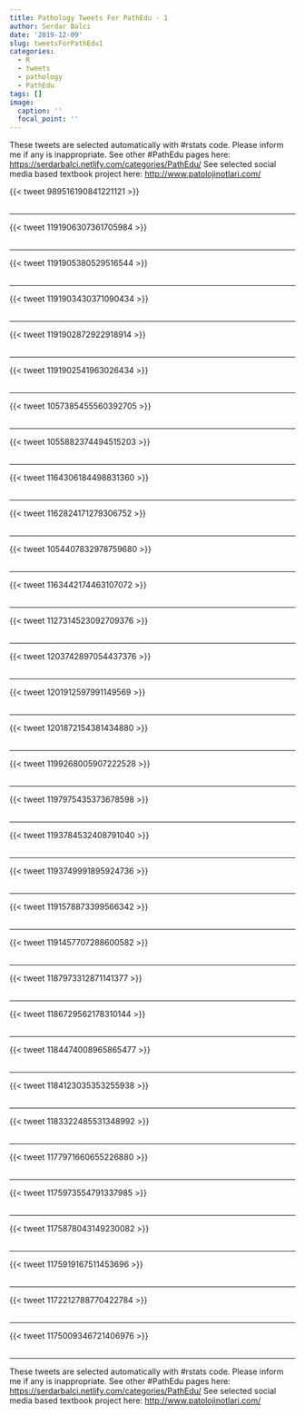 ```yaml
---
title: Pathology Tweets For PathEdu - 1
author: Serdar Balci
date: '2019-12-09'
slug: tweetsForPathEdu1
categories:
  - R
  - tweets
  - pathology
  - PathEdu
tags: []
image:
  caption: ''
  focal_point: ''
---
```



These tweets are selected automatically with #rstats code. Please inform me if any is inappropriate.
See other #PathEdu pages here: https://serdarbalci.netlify.com/categories/PathEdu/ 
See selected social media based textbook project here: http://www.patolojinotlari.com/

{{< tweet 989516190841221121 >}}
<br>
<br>
<hr>
{{< tweet 1191906307361705984 >}}
<br>
<br>
<hr>
{{< tweet 1191905380529516544 >}}
<br>
<br>
<hr>
{{< tweet 1191903430371090434 >}}
<br>
<br>
<hr>
{{< tweet 1191902872922918914 >}}
<br>
<br>
<hr>
{{< tweet 1191902541963026434 >}}
<br>
<br>
<hr>
{{< tweet 1057385455560392705 >}}
<br>
<br>
<hr>
{{< tweet 1055882374494515203 >}}
<br>
<br>
<hr>
{{< tweet 1164306184498831360 >}}
<br>
<br>
<hr>
{{< tweet 1162824171279306752 >}}
<br>
<br>
<hr>
{{< tweet 1054407832978759680 >}}
<br>
<br>
<hr>
{{< tweet 1163442174463107072 >}}
<br>
<br>
<hr>
{{< tweet 1127314523092709376 >}}
<br>
<br>
<hr>
{{< tweet 1203742897054437376 >}}
<br>
<br>
<hr>
{{< tweet 1201912597991149569 >}}
<br>
<br>
<hr>
{{< tweet 1201872154381434880 >}}
<br>
<br>
<hr>
{{< tweet 1199268005907222528 >}}
<br>
<br>
<hr>
{{< tweet 1197975435373678598 >}}
<br>
<br>
<hr>
{{< tweet 1193784532408791040 >}}
<br>
<br>
<hr>
{{< tweet 1193749991895924736 >}}
<br>
<br>
<hr>
{{< tweet 1191578873399566342 >}}
<br>
<br>
<hr>
{{< tweet 1191457707288600582 >}}
<br>
<br>
<hr>
{{< tweet 1187973312871141377 >}}
<br>
<br>
<hr>
{{< tweet 1186729562178310144 >}}
<br>
<br>
<hr>
{{< tweet 1184474008965865477 >}}
<br>
<br>
<hr>
{{< tweet 1184123035353255938 >}}
<br>
<br>
<hr>
{{< tweet 1183322485531348992 >}}
<br>
<br>
<hr>
{{< tweet 1177971660655226880 >}}
<br>
<br>
<hr>
{{< tweet 1175973554791337985 >}}
<br>
<br>
<hr>
{{< tweet 1175878043149230082 >}}
<br>
<br>
<hr>
{{< tweet 1175919167511453696 >}}
<br>
<br>
<hr>
{{< tweet 1172212788770422784 >}}
<br>
<br>
<hr>
{{< tweet 1175009346721406976 >}}
<br>
<br>
<hr>


These tweets are selected automatically with #rstats code. Please inform me if any is inappropriate.
See other #PathEdu pages here: https://serdarbalci.netlify.com/categories/PathEdu/ 
See selected social media based textbook project here: http://www.patolojinotlari.com/
